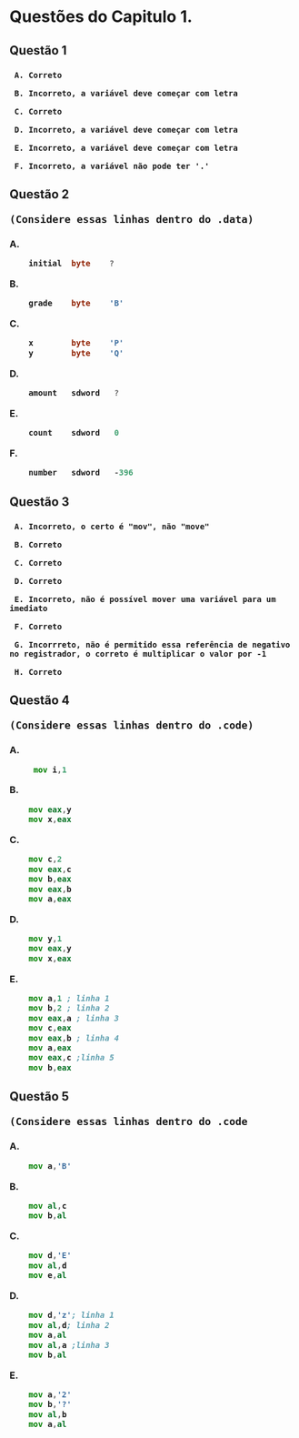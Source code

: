 <h1>
  Questões do Capitulo 1. 

  <h2>
    Questão 1
	  
   <h3>
	
     A. Correto

     B. Incorreto, a variável deve começar com letra

     C. Correto

     D. Incorreto, a variável deve começar com letra

     E. Incorreto, a variável deve começar com letra

     F. Incorreto, a variável não pode ter '.'


  <h2> 
    Questão 2
	
    (Considere essas linhas dentro do .data)
	  
   <h3>
	
A. 
~~~asm
	initial  byte    ?
~~~ 
B. 
~~~asm
	grade    byte    'B'
~~~
C.
~~~asm
	x        byte    'P'
	y        byte    'Q'
~~~
D.
~~~asm
	amount   sdword   ?
~~~
E.
~~~asm
	count    sdword   0
~~~
F.
~~~asm
	number   sdword   -396
~~~
	
  <h2>
    Questão 3
	  
   <h3>
		
     A. Incorreto, o certo é "mov", não "move"

     B. Correto

     C. Correto

     D. Correto 

     E. Incorreto, não é possível mover uma variável para um imediato

     F. Correto

     G. Incorrreto, não é permitido essa referência de negativo no registrador, o correto é multiplicar o valor por -1

     H. Correto


  <h2>
    Questão 4
	
    (Considere essas linhas dentro do .code)
<h3>
	
A.
~~~asm
	 mov i,1
~~~ 
B.
~~~asm
	mov eax,y
	mov x,eax
~~~
C.
~~~asm
	mov c,2
	mov eax,c
	mov b,eax
	mov eax,b
	mov a,eax
~~~	
D.
~~~asm
	mov y,1
	mov eax,y
	mov x,eax
~~~
E.
~~~asm
	mov a,1 ; linha 1
	mov b,2 ; linha 2
	mov eax,a ; linha 3
	mov c,eax
	mov eax,b ; linha 4
	mov a,eax
	mov eax,c ;linha 5
	mov b,eax
~~~	
	
  <h2>
    Questão 5

    (Considere essas linhas dentro do .code	  
   <h3>
	
A.
~~~asm
	mov a,'B'
~~~
B.
~~~asm
	mov al,c
	mov b,al
~~~
C.
~~~asm
	mov d,'E'
	mov al,d
	mov e,al
~~~
D.
~~~asm
	mov d,'z'; linha 1
	mov al,d; linha 2
	mov a,al
	mov al,a ;linha 3
	mov b,al
~~~
E.
~~~asm
	mov a,'2'
	mov b,'?'
	mov al,b
	mov a,al
~~~
